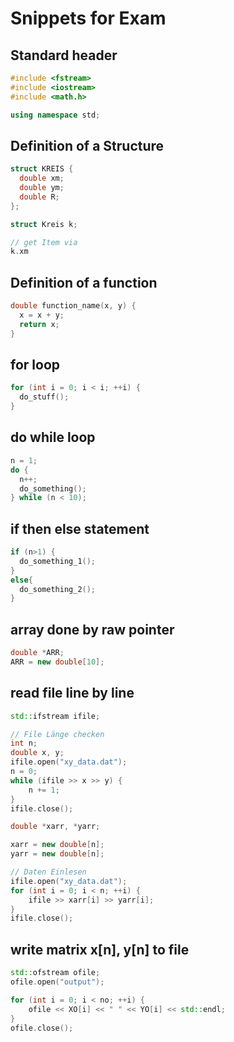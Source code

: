 # Snippets for Exam

## Standard header 
```cpp
#include <fstream>
#include <iostream>
#include <math.h>

using namespace std;
```

## Definition of a Structure
```cpp
struct KREIS {
  double xm;
  double ym;
  double R;
};

struct Kreis k;

// get Item via 
k.xm
```

## Definition of a function
```cpp
double function_name(x, y) {
  x = x + y;
  return x;
}
```

## for loop
```cpp
for (int i = 0; i < i; ++i) {
  do_stuff(); 
}
```

## do while loop
```cpp
n = 1;
do {
  n++; 
  do_something();
} while (n < 10);
```

## if then else statement
```cpp
if (n>1) {
  do_something_1();
}
else{
  do_something_2();
}
```

## array done by raw pointer
```cpp
double *ARR;
ARR = new double[10];
```

## read file line by line
```cpp
std::ifstream ifile;

// File Länge checken
int n;
double x, y;
ifile.open("xy_data.dat");
n = 0;
while (ifile >> x >> y) {
    n += 1;
}
ifile.close();

double *xarr, *yarr;

xarr = new double[n];
yarr = new double[n];

// Daten Einlesen
ifile.open("xy_data.dat");
for (int i = 0; i < n; ++i) {
    ifile >> xarr[i] >> yarr[i];
}
ifile.close();
```

## write matrix x[n], y[n] to file 
```cpp
std::ofstream ofile;
ofile.open("output");

for (int i = 0; i < no; ++i) {
    ofile << XO[i] << " " << YO[i] << std::endl;
}
ofile.close();
```

